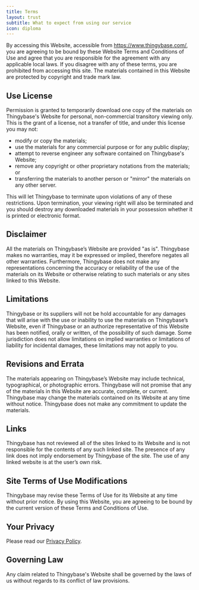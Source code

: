 ```yaml
---
title: Terms
layout: trust
subtitle: What to expect from using our service
icon: diploma
---
```


By accessing this Website, accessible from https://www.thingybase.com/, you are agreeing to be bound by these Website Terms and Conditions of Use and agree that you are responsible for the agreement with any applicable local laws. If you disagree with any of these terms, you are prohibited from accessing this site. The materials contained in this Website are protected by copyright and trade mark law.

## Use License

Permission is granted to temporarily download one copy of the materials on Thingybase's Website for personal, non-commercial transitory viewing only. This is the grant of a license, not a transfer of title, and under this license you may not:

*   modify or copy the materials;
*   use the materials for any commercial purpose or for any public display;
*   attempt to reverse engineer any software contained on Thingybase's Website;
*   remove any copyright or other proprietary notations from the materials; or
*   transferring the materials to another person or "mirror" the materials on any other server.

This will let Thingybase to terminate upon violations of any of these restrictions. Upon termination, your viewing right will also be terminated and you should destroy any downloaded materials in your possession whether it is printed or electronic format.

## Disclaimer

All the materials on Thingybase’s Website are provided "as is". Thingybase makes no warranties, may it be expressed or implied, therefore negates all other warranties. Furthermore, Thingybase does not make any representations concerning the accuracy or reliability of the use of the materials on its Website or otherwise relating to such materials or any sites linked to this Website.

## Limitations

Thingybase or its suppliers will not be hold accountable for any damages that will arise with the use or inability to use the materials on Thingybase’s Website, even if Thingybase or an authorize representative of this Website has been notified, orally or written, of the possibility of such damage. Some jurisdiction does not allow limitations on implied warranties or limitations of liability for incidental damages, these limitations may not apply to you.

## Revisions and Errata

The materials appearing on Thingybase’s Website may include technical, typographical, or photographic errors. Thingybase will not promise that any of the materials in this Website are accurate, complete, or current. Thingybase may change the materials contained on its Website at any time without notice. Thingybase does not make any commitment to update the materials.

## Links

Thingybase has not reviewed all of the sites linked to its Website and is not responsible for the contents of any such linked site. The presence of any link does not imply endorsement by Thingybase of the site. The use of any linked website is at the user’s own risk.

## Site Terms of Use Modifications

Thingybase may revise these Terms of Use for its Website at any time without prior notice. By using this Website, you are agreeing to be bound by the current version of these Terms and Conditions of Use.

## Your Privacy

Please read our [Privacy Policy](/trust/privacy).

## Governing Law

Any claim related to Thingybase's Website shall be governed by the laws of us without regards to its conflict of law provisions.

